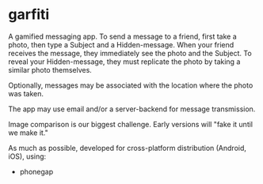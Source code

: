 garfiti
=======
A gamified messaging app.
To send a message to a friend, first take a photo, then type a Subject and a Hidden-message.
When your friend receives the message, they immediately see the photo and the Subject. 
To reveal your Hidden-message, they must replicate the photo by taking a similar photo themselves.

Optionally, messages may be associated with the location where the photo was taken.

The app may use email and/or a server-backend for message transmission.

Image comparison is our biggest challenge. Early versions will "fake it until we make it."

As much as possible, developed for cross-platform distribution (Android, iOS), using: 
- phonegap

